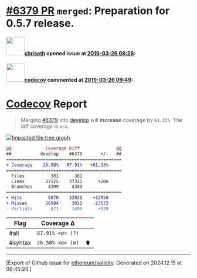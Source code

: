 # [\#6379 PR](https://github.com/ethereum/solidity/pull/6379) `merged`: Preparation for 0.5.7 release.

#### <img src="https://avatars.githubusercontent.com/u/9073706?v=4" width="50">[chriseth](https://github.com/chriseth) opened issue at [2019-03-26 09:26](https://github.com/ethereum/solidity/pull/6379):



#### <img src="https://avatars.githubusercontent.com/in/254?v=4" width="50">[codecov](https://github.com/apps/codecov) commented at [2019-03-26 09:49](https://github.com/ethereum/solidity/pull/6379#issuecomment-476549594):

# [Codecov](https://codecov.io/gh/ethereum/solidity/pull/6379?src=pr&el=h1) Report
> Merging [#6379](https://codecov.io/gh/ethereum/solidity/pull/6379?src=pr&el=desc) into [develop](https://codecov.io/gh/ethereum/solidity/commit/d079cdbfaa079e5e4e05c7711c7177ed549565d2?src=pr&el=desc) will **increase** coverage by `61.33%`.
> The diff coverage is `n/a`.

[![Impacted file tree graph](https://codecov.io/gh/ethereum/solidity/pull/6379/graphs/tree.svg?width=650&token=87PGzVEwU0&height=150&src=pr)](https://codecov.io/gh/ethereum/solidity/pull/6379?src=pr&el=tree)

```diff
@@             Coverage Diff              @@
##           develop    #6379       +/-   ##
============================================
+ Coverage    26.58%   87.91%   +61.33%     
============================================
  Files          381      381               
  Lines        37125    37331      +206     
  Branches      4399     4399               
============================================
+ Hits          9870    32820    +22950     
+ Misses       26584     3012    -23572     
- Partials       671     1499      +828
```

| Flag | Coverage Δ | |
|---|---|---|
| #all | `87.91% <ø> (?)` | |
| #syntax | `26.58% <ø> (ø)` | :arrow_up: |


-------------------------------------------------------------------------------



[Export of Github issue for [ethereum/solidity](https://github.com/ethereum/solidity). Generated on 2024.12.15 at 06:45:24.]
